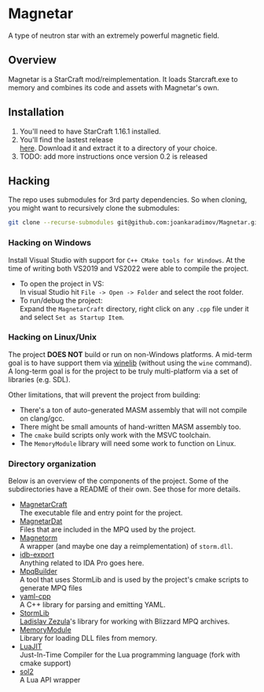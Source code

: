 # Magnetar

A type of neutron star with an extremely powerful magnetic field.

## Overview

Magnetar is a StarCraft mod/reimplementation. It loads Starcraft.exe to memory and
combines its code and assets with Magnetar's own.

## Installation

1. You'll need to have StarCraft 1.16.1 installed.
1. You'll find the lastest release\
   [here](https://github.com/joankaradimov/Magnetar/releases).
   Download it and extract it to a directory of your choice.
1. TODO: add more instructions once version 0.2 is released

## Hacking

The repo uses submodules for 3rd party dependencies. So when cloning, you might
want to recursively clone the submodules:

```bash
git clone --recurse-submodules git@github.com:joankaradimov/Magnetar.git
```

### Hacking on Windows

Install Visual Studio with support for `C++ CMake tools for Windows`. At the
time of writing both VS2019 and VS2022 were able to compile the project.

- To open the project in VS:\
  In visual Studio hit `File -> Open -> Folder` and select the root folder.
- To run/debug the project:\
  Expand the `MagnetarCraft` directory, right click on any `.cpp` file under
  it and select `Set as Startup Item`.

### Hacking on Linux/Unix

The project **DOES NOT** build or run on non-Windows platforms. A mid-term goal
is to have support them via [winelib](https://wiki.winehq.org/Winelib) (without
using the `wine` command). A long-term goal is for the project to be truly
multi-platform via a set of libraries (e.g. SDL).

Other limitations, that will prevent the project from building:
  - There's a ton of auto-generated MASM assembly that will not compile on clang/gcc.
  - There might be small amounts of hand-written MASM assembly too.
  - The `cmake` build scripts only work with the MSVC toolchain.
  - The `MemoryModule` library will need some work to function on Linux.

### Directory organization

Below is an overview of the components of the project. Some of the
subdirectories have a README of their own. See those for more details.

- [MagnetarCraft](https://github.com/joankaradimov/Magnetar/tree/master/MagnetarCraft)\
  The executable file and entry point for the project.
- [MagnetarDat](https://github.com/joankaradimov/Magnetar/tree/master/Magnetorm)\
  Files that are included in the MPQ used by the project.
- [Magnetorm](https://github.com/joankaradimov/Magnetar/tree/master/Magnetorm)\
  A wrapper (and maybe one day a reimplementation) of `storm.dll`.
- [idb-export](https://github.com/joankaradimov/Magnetar/tree/master/idb-export)\
  Anything related to IDA Pro goes here.
- [MpqBuilder](https://github.com/joankaradimov/Magnetar/tree/master/MpqBuilder)\
  A tool that uses StormLib and is used by the project's cmake scripts to
  generate MPQ files
- [yaml-cpp](https://github.com/jbeder/yaml-cpp)\
  A C++ library for parsing and emitting YAML.
- [StormLib](https://github.com/ladislav-zezula/StormLib)\
  [Ladislav Zezula](https://github.com/ladislav-zezula)'s library for working
  with Blizzard MPQ archives.
- [MemoryModule](https://github.com/fancycode/MemoryModule)\
  Library for loading DLL files from memory.
- [LuaJIT](https://github.com/WohlSoft/LuaJIT)\
  Just-In-Time Compiler for the Lua programming language (fork with cmake support)
- [sol2](https://github.com/ThePhD/sol2)\
  A Lua API wrapper
